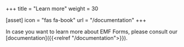 +++
title = "Learn more"
weight = 30

[asset]
  icon = "fas fa-book"
  url = "/documentation"
+++

In case you want to learn more about EMF Forms, please consult our [documentation]({{<relref "/documentation">}}).